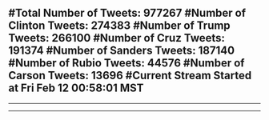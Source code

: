 #Total Number of Tweets: 977267 
#Number of Clinton Tweets: 274383
#Number of Trump Tweets: 266100
#Number of Cruz Tweets: 191374
#Number of Sanders Tweets: 187140
#Number of Rubio Tweets: 44576
#Number of Carson Tweets: 13696
#Current Stream Started at Fri Feb 12 00:58:01 MST
---
---
---
